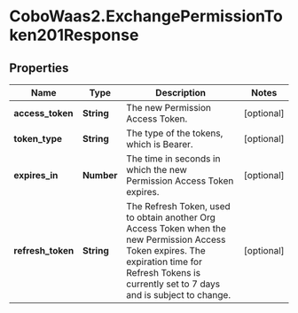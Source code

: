 # CoboWaas2.ExchangePermissionToken201Response

## Properties

Name | Type | Description | Notes
------------ | ------------- | ------------- | -------------
**access_token** | **String** | The new Permission Access Token. | [optional] 
**token_type** | **String** | The type of the tokens, which is Bearer. | [optional] 
**expires_in** | **Number** | The time in seconds in which the new Permission Access Token expires. | [optional] 
**refresh_token** | **String** | The Refresh Token, used to obtain another Org Access Token when the new Permission Access Token expires. The expiration time for Refresh Tokens is currently set to 7 days and is subject to change. | [optional] 


